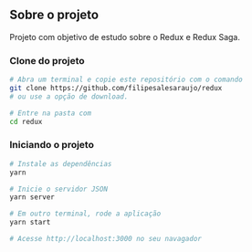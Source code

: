 ## Sobre o projeto

Projeto com objetivo de estudo sobre o Redux e Redux Saga.

### **Clone do projeto**

```bash
# Abra um terminal e copie este repositório com o comando
git clone https://github.com/filipesalesaraujo/redux
# ou use a opção de download.

# Entre na pasta com 
cd redux
```

### **Iniciando o projeto**

```bash
# Instale as dependências
yarn

# Inicie o servidor JSON
yarn server

# Em outro terminal, rode a aplicação
yarn start

# Acesse http://localhost:3000 no seu navagador
```